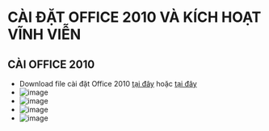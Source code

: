 # CÀI ĐẶT OFFICE 2010 VÀ KÍCH HOẠT VĨNH VIỄN #
## CÀI OFFICE 2010 ##
- Download file cài đặt Office 2010 [tại đây](https://bsthanh-my.sharepoint.com/:u:/g/personal/0914678254_bsthanh_onmicrosoft_com/EblcxX9lme1Jr8ra78CwhXoBXt6oUW8P-hqe6p7nljkoJQ?e=KFQRAP) hoặc [tại đây](https://bsthanh-my.sharepoint.com/:u:/g/personal/0914678254_bsthanh_onmicrosoft_com/EWfgXXGKYxFMky8lWmy1W6wBakFvJItnxewlzpC5pCWudQ?e=sKK2Xf)
- ![image](https://github.com/BsNgChiThanh/Cai-Office2010-va-kich-hoat/assets/82578024/47644385-3ada-4432-80d0-b3eed1eb24eb)
- ![image](https://github.com/BsNgChiThanh/Cai-Office2010-va-kich-hoat/assets/82578024/8772133f-7470-46a9-b029-420c9ba108d8)
- ![image](https://github.com/BsNgChiThanh/Cai-Office2010-va-kich-hoat/assets/82578024/ec0be0f5-0544-4a39-bb52-01a325352402)
- ![image](https://github.com/BsNgChiThanh/Cai-Office2010-va-kich-hoat/assets/82578024/fe9b4cc0-ac9d-4106-9fcf-9c12bc3e3d61)





